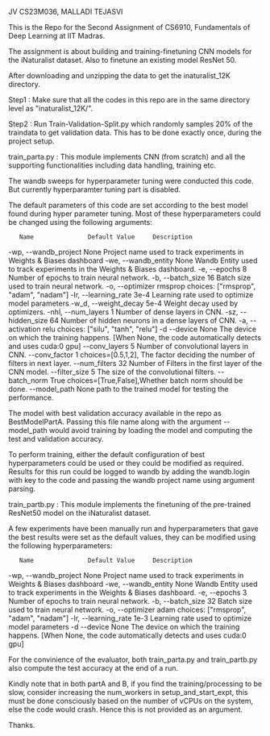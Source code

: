 JV
CS23M036, MALLADI TEJASVI

This is the Repo for the Second Assignment of CS6910, Fundamentals of Deep Learning at IIT Madras.

The assignment is about building and training-finetuning CNN models for the iNaturalist dataset. Also to finetune an existing model ResNet 50.

After downloading and unzipping the data to get the inaturalist_12K directory.

Step1 :  Make sure that all the codes in this repo are in the same directory level as "inaturalist_12K/".

Step2 : Run Train-Validation-Split.py which randomly samples 20% of the traindata to get validation data.
        This has to be done exactly once, during the project setup.

train_parta.py : This module implements CNN (from scratch) and all the supporting functionalities including data handling, training etc.

The wandb sweeps for hyperparameter tuning were conducted this code. But currently hyperparamter tuning part is disabled.

The default parameters of this code are set according to the best model found during hyper parameter tuning. Most of these hyperparameters could be changed using the following arguments:

       Name	              Default Value	    Description
       
-wp,    --wandb_project    	None	          Project name used to track experiments in Weights & Biases dashboard
-we,    --wandb_entity	    None	          Wandb Entity used to track experiments in the Weights & Biases dashboard.
-e,     --epochs	          8	              Number of epochs to train neural network.
-b,     --batch_size	      16	            Batch size used to train neural network.
-o,     --optimizer	        rmsprop	        choices: ["rmsprop", "adam", "nadam"]
-lr,    --learning_rate	    3e-4            Learning rate used to optimize model parameters
-w_d,   --weight_decay	    5e-4	          Weight decay used by optimizers.
-nhl,   --num_layers	      1	              Number of dense layers in CNN.
-sz,    --hidden_size	      64	            Number of hidden neurons in a dense layers of CNN.
-a,     --activation	      relu	          choices: ["silu", "tanh", "relu"]
-d      --device            None            The device on which the training happens. [When None, the code automatically detects and uses cuda:0 gpu]
        --conv_layers       5               Number of convolutional layers in CNN.
        --conv_factor       1               choices=[0.5,1,2], The factor deciding the number of filters in next layer.
        --num_filters       32              Number of Filters in the first layer of the CNN model.
        --filter_size       5               The size of the convolutional filters.
        --batch_norm        True            choices=[True,False],Whether batch norm should be done.
        --model_path        None            path to the trained model for testing the performance.


The model with best validation accuracy available in the repo as BestModelPartA. Passing this file name along with the argument --model_path would avoid training by loading the model and computing the test and validation accuracy.

To perform training, either the default configuration of best hyperparameters could be used or they could be modified as required. Results for this run could be logged to wandb by adding the wandb.login with key to the code and passing the wandb project name using argument parsing.


train_partb.py : This module implements the finetuning of the pre-trained ResNet50 model on the iNaturalist dataset.

A few experiments have been manually run and hyperparameters that gave the best results were set as the default values, they can be modified using the following hyperparameters:

       Name	              Default Value	    Description
       
-wp,    --wandb_project    	None	          Project name used to track experiments in Weights & Biases dashboard
-we,    --wandb_entity	    None	          Wandb Entity used to track experiments in the Weights & Biases dashboard.
-e,     --epochs	          3               Number of epochs to train neural network.
-b,     --batch_size	      32	            Batch size used to train neural network.
-o,     --optimizer	        adam	          choices: ["rmsprop", "adam", "nadam"]
-lr,    --learning_rate	    1e-3            Learning rate used to optimize model parameters
-d      --device            None            The device on which the training happens. [When None, the code automatically detects and uses cuda:0 gpu]



For the convinience of the evaluator, both train_parta.py and train_partb.py also compute the test accuracy at the end of a run.

Kindly note that in both partA and B, if you find the training/processing to be slow, consider increasing the num_workers in setup_and_start_expt, this must be done consciously based on the number of vCPUs on the system, else the code would crash. Hence this is not provided as an argument.

Thanks.
        
        
